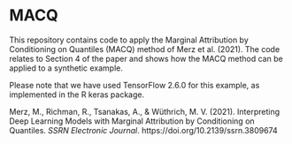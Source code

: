 # MACQ
This repository contains code to apply the Marginal Attribution by Conditioning on Quantiles (MACQ) method of Merz et al. (2021). The code relates to Section 4 of the paper and shows how the MACQ method can be applied to a synthetic example.

Please note that we have used TensorFlow 2.6.0 for this example, as implemented in the R keras package.

<div class="csl-entry">Merz, M., Richman, R., Tsanakas, A., &#38; Wüthrich, M. V. (2021). Interpreting Deep Learning Models with Marginal Attribution by Conditioning on Quantiles. <i>SSRN Electronic Journal</i>. https://doi.org/10.2139/ssrn.3809674</div>
